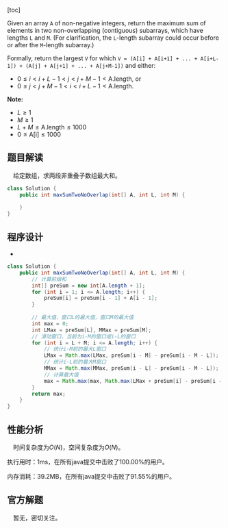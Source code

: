 [toc]

Given an array `A` of non-negative integers, return the maximum sum of elements in two non-overlapping (contiguous) subarrays, which have lengths `L` and `M`.  (For clarification, the `L`-length subarray could occur before or after the `M`-length subarray.)

Formally, return the largest `V` for which `V = (A[i] + A[i+1] + ... + A[i+L-1]) + (A[j] + A[j+1] + ... + A[j+M-1])` and either:

* $0 \le i < i + L - 1 < j < j + M - 1 < \text{A.length}$, or
* $0 \le j < j + M - 1 < i < i + L - 1 < \text{A.length}$.



**Note:**

* $L \ge 1$
* $M \ge 1$
* $L + M \le \text{A.length} \le 1000$
* $0 \le \text{A[i]} \le 1000$



## 题目解读

&emsp;给定数组，求两段非重叠子数组最大和。

```java
class Solution {
    public int maxSumTwoNoOverlap(int[] A, int L, int M) {
        
    }
}
```

## 程序设计

* 

```java
class Solution {
    public int maxSumTwoNoOverlap(int[] A, int L, int M) {
        // 计算前缀和
        int[] preSum = new int[A.length + 1];
        for (int i = 1; i <= A.length; i++) {
            preSum[i] = preSum[i - 1] + A[i - 1];
        }
        
        // 最大值，窗口L的最大值，窗口M的最大值
        int max = 0;
        int LMax = preSum[L], MMax = preSum[M];
        // 滑动窗口，当前为i-M的窗口或i-L的窗口
        for (int i = L + M; i <= A.length; i++) {
            // 统计i-M前的最大L窗口
            LMax = Math.max(LMax, preSum[i - M] - preSum[i - M - L]);
            // 统计i-L前的最大M窗口
            MMax = Math.max(MMax, preSum[i - L] - preSum[i - M - L]);
            // 计算最大值
            max = Math.max(max, Math.max(LMax + preSum[i] - preSum[i - M], MMax + preSum[i] - preSum[i - L]));
        }
        return max;
    }
}
```

## 性能分析

&emsp;时间复杂度为$O(N)$，空间复杂度为$O(N)$。

执行用时：1ms，在所有java提交中击败了100.00%的用户。

内存消耗：39.2MB，在所有java提交中击败了91.55%的用户。

## 官方解题

&emsp;暂无，密切关注。